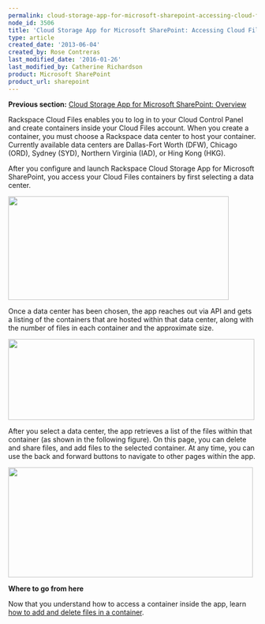 ```yaml
---
permalink: cloud-storage-app-for-microsoft-sharepoint-accessing-cloud-files-containers/
node_id: 3506
title: 'Cloud Storage App for Microsoft SharePoint: Accessing Cloud Files containers'
type: article
created_date: '2013-06-04'
created_by: Rose Contreras
last_modified_date: '2016-01-26'
last_modified_by: Catherine Richardson
product: Microsoft SharePoint
product_url: sharepoint
---
```


**Previous section:** [Cloud Storage App for Microsoft SharePoint:
Overview](/how-to/cloud-storage-app-for-microsoft-sharepoint-overview)

Rackspace Cloud Files enables you to log in to your Cloud Control Panel
and create containers inside your Cloud Files account. When you create a
container, you must choose a Rackspace data center to host your
container. Currently available data centers are Dallas-Fort Worth
(DFW), <span>Chicago (ORD), Sydney (SYD), Northern Virginia (IAD), or
Hing Kong (HKG). </span>

After you configure and launch Rackspace Cloud Storage App for Microsoft
SharePoint, you access your Cloud Files containers by first selecting a
data center.

<img src="https://8026b2e3760e2433679c-fffceaebb8c6ee053c935e8915a3fbe7.ssl.cf2.rackcdn.com/field/image/HKGSharepointCloudStorageCrop.png" width="447" height="210" />

Once a data center has been chosen, the app reaches out via API and gets
a listing of the containers that are hosted within that data center,
along with the number of files in each container and the approximate
size.

<img src="https://8026b2e3760e2433679c-fffceaebb8c6ee053c935e8915a3fbe7.ssl.cf2.rackcdn.com/field/image/Fig%20--%20Select%20Container.jpg" width="499" height="164" />

After you select a data center, the app retrieves a list of the files
within that container (as shown in the following figure). On this page,
you can delete and share files, and add files to the selected container.
At any time, you can use the back and forward buttons to navigate to
other pages within the app.

<img src="https://8026b2e3760e2433679c-fffceaebb8c6ee053c935e8915a3fbe7.ssl.cf2.rackcdn.com/field/image/Fig%20--%20Select%20Files.jpg.jpeg" width="496" height="223" />

**Where to go from here**

Now that you understand how to access a container inside the app, learn
[how to add and delete files in a
container](/how-to/cloud-storage-app-for-microsoft-sharepoint-how-to-add-and-delete-files-in-a-container).
